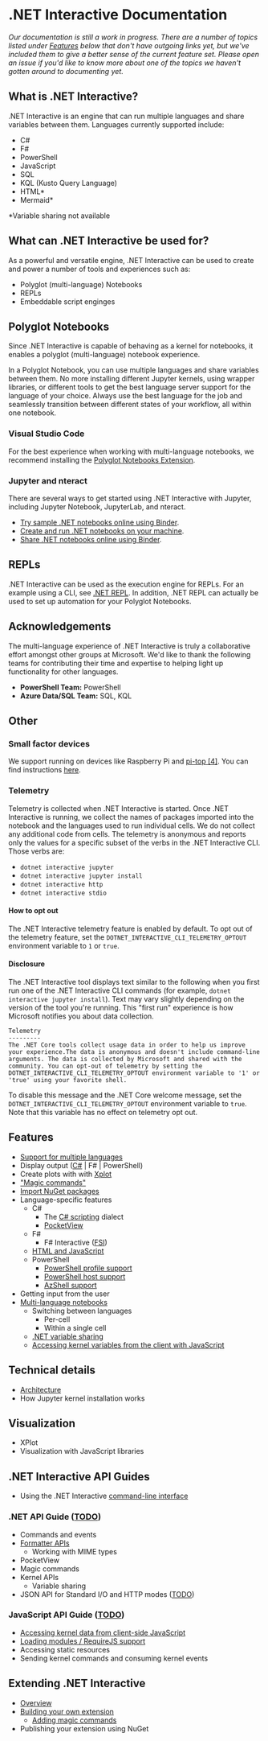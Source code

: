 # .NET Interactive Documentation 

_Our documentation is still a work in progress. There are a number of topics listed under [Features](#features) below that don't have outgoing links yet, but we've included them to give a better sense of the current feature set. Please open an issue if you'd like to know more about one of the topics we haven't gotten around to documenting yet._

## What is .NET Interactive?

.NET Interactive is an engine that can run multiple languages and share variables between them. Languages currently supported include: 

- C# 
- F#
- PowerShell
- JavaScript
- SQL 
- KQL (Kusto Query Language)
- HTML*
- Mermaid*

*Variable sharing not available

## What can .NET Interactive be used for? 

As a powerful and versatile engine, .NET Interactive can be used to create and power a number of tools and experiences such as: 

- Polyglot (multi-language) Notebooks
- REPLs
- Embeddable script enginges

## Polyglot Notebooks

Since .NET Interactive is capable of behaving as a kernel for notebooks, it enables a polyglot (multi-language) notebook experience. 

In a Polyglot Notebook, you can use multiple languages and share variables between them. No more installing different Jupyter kernels, using wrapper libraries, or different tools to get the best language server support for the language of your choice. Always use the best language for the job and seamlessly transition between different states of your workflow, all within one notebook.

### Visual Studio Code

For the best experience when working with multi-language notebooks, we recommend installing the [Polyglot Notebooks Extension](https://marketplace.visualstudio.com/items?itemName=ms-dotnettools.dotnet-interactive-vscode).  



### Jupyter and nteract

There are several ways to get started using .NET Interactive with Jupyter, including Jupyter Notebook, JupyterLab, and nteract.

* [Try sample .NET notebooks online using Binder](NotebooksOnBinder.md).
* [Create and run .NET notebooks on your machine](NotebookswithJupyter.md).
* [Share .NET notebooks online using Binder](CreateBinder.md).


## REPLs

.NET Interactive can be used as the execution engine for REPLs. For an example using a CLI, see [.NET REPL](https://github.com/jonsequitur/dotnet-repl). In addition, .NET REPL can actually be used to set up automation for your Polyglot Notebooks. 
 

## Acknowledgements 

The multi-language experience of .NET Interactive is truly a collaborative effort amongst other groups at Microsoft. We'd like to thank the following teams for contributing their time and expertise to helping light up functionality for other languages. 

- **PowerShell Team:** PowerShell
- **Azure Data/SQL Team:** SQL, KQL


## Other

### Small factor devices

We support running on devices like Raspberry Pi and [pi-top [4]](https://github.com/pi-top/pi-top-4-.NET-Core-API). You can find instructions [here](small-factor-devices.md).

### Telemetry

Telemetry is collected when .NET Interactive is started. Once .NET Interactive is running, we collect the names of packages imported into the notebook and the languages used to run individual cells. We do not collect any additional code from cells. The telemetry is anonymous and reports only the values for a specific subset of the verbs in the .NET Interactive CLI. Those verbs are:

* `dotnet interactive jupyter`
* `dotnet interactive jupyter install`
* `dotnet interactive http`
* `dotnet interactive stdio`

#### How to opt out

The .NET Interactive telemetry feature is enabled by default. To opt out of the telemetry feature, set the `DOTNET_INTERACTIVE_CLI_TELEMETRY_OPTOUT` environment variable to `1` or `true`.

#### Disclosure

The .NET Interactive tool displays text similar to the following when you first run one of the .NET Interactive CLI commands (for example, `dotnet interactive jupyter install`). Text may vary slightly depending on the version of the tool you're running. This "first run" experience is how Microsoft notifies you about data collection.

```console
Telemetry
---------
The .NET Core tools collect usage data in order to help us improve your experience.The data is anonymous and doesn't include command-line arguments. The data is collected by Microsoft and shared with the community. You can opt-out of telemetry by setting the DOTNET_INTERACTIVE_CLI_TELEMETRY_OPTOUT environment variable to '1' or 'true' using your favorite shell.
```

To disable this message and the .NET Core welcome message, set the `DOTNET_INTERACTIVE_CLI_TELEMETRY_OPTOUT` environment variable to `true`. Note that this variable has no effect on telemetry opt out.

## Features

* [Support for multiple languages](polyglot.md)
* Display output ([C#](display-output-csharp.md) | F# | PowerShell)
* Create plots with with [Xplot](https://fslab.org/XPlot/)
* ["Magic commands"](./magic-commands.md)
* [Import NuGet packages](nuget-overview.md)
* Language-specific features
    * C#
        * The [C# scripting](https://docs.microsoft.com/en-us/archive/msdn-magazine/2016/january/essential-net-csharp-scripting) dialect
        * [PocketView](pocketview.md)
    * F#
        * F# Interactive ([FSI](https://docs.microsoft.com/en-us/dotnet/fsharp/tutorials/fsharp-interactive/))
    * [HTML and JavaScript](javascript-overview.md)
    * PowerShell
        * [PowerShell profile support](../samples/notebooks/powershell/Docs/Profile%20Support.ipynb)
        * [PowerShell host support](../samples/notebooks/powershell/Docs/Interactive-Host-Experience.ipynb)
        * [AzShell support](../samples/notebooks/powershell/Docs/Interact-With-Azure-Cloud-Shell.ipynb)
* Getting input from the user
* [Multi-language notebooks](polyglot.md)
    * Switching between languages
        * Per-cell
        * Within a single cell
    * [.NET variable sharing](variable-sharing.md)
    * [Accessing kernel variables from the client with JavaScript](javascript-overview.md) 

## Technical details

* [Architecture](kernels-overview.md)
* How Jupyter kernel installation works

## Visualization

* XPlot
* Visualization with JavaScript libraries

## .NET Interactive API Guides

* Using the .NET Interactive [command-line interface](../src/dotnet-interactive/CommandLine/readme.md)

### .NET API Guide ([TODO](https://github.com/dotnet/interactive/issues/815))

* Commands and events
* [Formatter APIs](formatting.md)
    * Working with MIME types 
* PocketView
* Magic commands
* Kernel APIs
    * Variable sharing
* JSON API for Standard I/O and HTTP modes ([TODO](https://github.com/dotnet/interactive/issues/813))

### JavaScript API Guide ([TODO](https://github.com/dotnet/interactive/issues/814))

* [Accessing kernel data from client-side JavaScript](javascript-overview.md#accessing-kernel-data-from-client-side-javascript-code)
* [Loading modules / RequireJS support](javascript-overview.md#loading-external-javascript-modules-at-runtime)
* Accessing static resources
* Sending kernel commands and consuming kernel events
 
## Extending .NET Interactive

* [Overview](extending-dotnet-interactive.md)
* [Building your own extension](extending-dotnet-interactive.md)
  * [Adding magic commands](extending-dotnet-interactive.md#adding-magic-commands)
* Publishing your extension using NuGet



